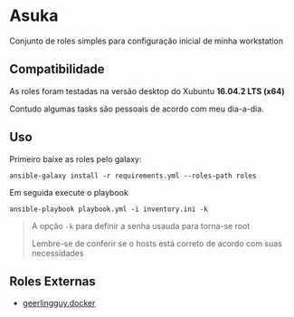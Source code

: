 # Asuka

Conjunto de roles simples para configuração inicial de minha workstation


## Compatibilidade

As roles foram testadas na versão desktop do Xubuntu **16.04.2 LTS (x64)**

Contudo algumas tasks são pessoais de acordo com meu dia-a-dia.


## Uso

Primeiro baixe as roles pelo galaxy:

`ansible-galaxy install -r requirements.yml --roles-path roles`

Em seguida execute o playbook

`ansible-playbook playbook.yml -i inventory.ini -k`

> A opção `-k` para definir a senha usauda para torna-se root
>
> Lembre-se de conferir se o hosts está correto de acordo com suas necessidades


## Roles Externas

 * [geerlingguy.docker](https://github.com/geerlingguy/ansible-role-docker)
